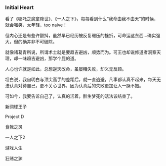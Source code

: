 ### Initial Heart



看了《哪吒之魔童降世》、《一人之下》，每每看到什么“我命由我不由天”的时候，就会嗤笑，太年轻，too naive！

但内心还是有些许颤抖，虽然早已经历被反复碾压的挫折，可命运这东西…确实强大，但的确并非不可破除。

就像诸葛青所说，所谓术士就是要趋吉避凶，顺势而为。可王也却说修道者洞察天理，却一味趋吉避凶，那学个屁的道。

人心也许就是如此，总想逆天改命，虽屡糟失败，却义无反顾。

坦白说，我自明白与顶尖高手的差距后，就一直逃避，凡事都认真不起来，每天无法认真对待自己，更不关心世界，因为认真后的失败更加让人一蹶不振。

可如今，我要告诉自己了，认真的活着。醉生梦死的活法该结束了。



新网球王子

Project D

食戟之灵

一人之下2

游戏人生

狂赌之渊